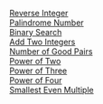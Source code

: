 [Reverse Integer](https://leetcode.com/problems/reverse-integer/)<br/>
[Palindrome Number](https://leetcode.com/problems/palindrome-number/)<br/>
[Binary Search](https://leetcode.com/problems/binary-search/)<br/>
[Add Two Integers](https://leetcode.com/problems/add-two-integers/)<br/>
[Number of Good Pairs](https://leetcode.com/problems/number-of-good-pairs/)<br/>
[Power of Two](https://leetcode.com/problems/power-of-two/submissions/874171026/)<br/>
[Power of Three](https://leetcode.com/problems/power-of-three/description/)<br/>
[Power of Four](https://leetcode.com/problems/power-of-four/description/)<br/>
[Smallest Even Multiple](https://leetcode.com/problems/smallest-even-multiple/description/)<br/>
